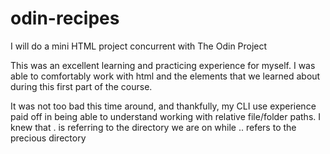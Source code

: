 # odin-recipes
I will do a mini HTML project concurrent with The Odin Project

This was an excellent learning and practicing experience for myself. I was able to comfortably work with
html and the elements that we learned about during this first part of the course.

It was not too bad this time around, and thankfully, my CLI use experience paid off in
being able to understand working with relative file/folder paths. I knew that . is referring to the directory
we are on while .. refers to the precious directory
